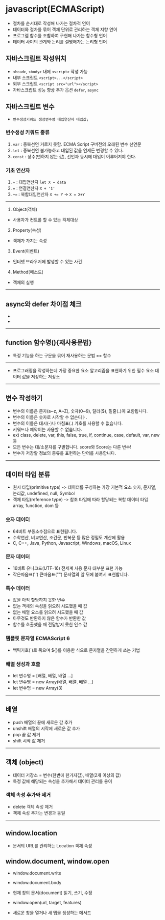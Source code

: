 # javascript(ECMAScript)
* 절차를 순서대로 작성해 나가는 절차적 언어
* 데이터와 절차를 묶어 객체 단위로 관리하는 객체 지향 언어
* 프로그램 함수를 조합하여 구현해 나가는 함수형 언어
* 데이터 사이의 관계와 논리를 설명해가는 논리형 언어
## 자바스크립트 작성위치
* `<head>`, `<body>` 내에 `<script>` 작성 가능
* 내부 스크립트 `<script>...</script>`
* 외부 스크립트 `<script src="url"></script>`
* 자바스크립트 성능 향상 추가 옵션 `defer`, `async`
## 자바스크립트 변수
* `변수생성키워드 생성변수명 대입연산자 대입값;`
### 변수생성 키워드 종류
1. `var` : 중복선언 거르지 못함. ECMA Script 구버전의 오래된 변수 선언문
2. `let` : 중복선언 불가능하고 대입된 값을 언제든 변경할 수 있다.
3. `const` : 상수(변하지 않는 값), 선언과 동시에 대입이 이루어져야 한다.
### 기초 연산자
1. `+` : 대입연산자 `let X = data`
2. `=` : 연결연산자 `X + '1'`
3. `+=` : 복합대입연산자 `X += Y` -> `X = X+Y`
----
1. Object(객체)
* 사용자가 컨트롤 할 수 있는 객체대상
2. Property(속성)
* 객체가 가지는 속성
3. Event(이벤트)
* 인터넷 브라우저에 발생할 수 있는 사건
4. Method(메소드)
* 객체의 실행
----
## async와 defer 차이점 체크
* <script src="script1.js" async></script>
* <script src="script1.js" defer></script>
----
## function 함수명(){재사용문법}
* 특정 기능을 하는 구문을 묶어 재사용하는 문법 == 함수
----
* 프로그래밍을 작성하는데 가장 중요한 요소 알고리즘을 표현하기 위한 필수 요소 데이터 값을 저장하는 저장소
----
## 변수 작성하기
* 변수의 이름은 문자(a~z, A~Z), 숫자(0~9), 달러($), 밑줄(_)이 포함됩니다.
* 변수의 이름은 숫자로 시작할 수 없슨디ㅏ.
* 변수의 이름은 대시(-)나 마침표(.) 기호를 사용할 수 없습니다.
* 키워드나 예약어는 사용할 수 없습니다.
* ex) class, delete, var, this, false, true, if, continue, case, default, var, new 등
* 모든 변수는 대/소문자를 구별합니다. score와 Score는 다른 변수!
* 변수가 저장할 정보의 종류를 표현하는 단어를 사용합니다.
----
## 데이터 타입 분류
* 원시 타입(primitive type) -> 데이터를 구성하는 가장 기본적 요소 숫자, 문자열, 논리값, undefined, null, Symbol
* 객체 타입(reference type) -> 참조 타입에 따라 할당되는 복합 데이터 타입 array, function, dom 등
### 숫자 데이터
* 64비트 부동소수점으로 표현됩니다.
* 수학연산, 비교연산, 조건문, 반복문 등 많은 정밀도 계산에 활용
* C, C++, Java, Python, Javascript, Windows, macOS, Linux
### 문자 데이터
* 16비트 유니코드(UTF-16) 전세계 사용 문자 대부분 표현 가능
* 작은따옴표('') 큰따옴표("") 문자열의 앞 뒤에 붙여서 표현합니다.
### 특수 데이터
* 값을 아직 할당하지 못한 변수
* 없는 객체의 속성을 읽으려 시도했을 때 값
* 없는 배열 요소를 읽으려 시도했을 때 값
* 아무것도 반환하지 않은 함수가 반환한 값
* 함수를 호출했을 때 전달받지 못한 인수 값
### 템플릿 문자열 ECMAScript 6
* 백틱기호(`)로 묶으며 ${}를 이용한 식으로 문자열을 간편하게 쓰는 기법
### 배열 생성과 호출
* let 변수명 = [배열, 배열, 배열 ...]
* let 변수명 = new Array(배열, 배열, 배열 ...)
* let 변수명 = new Array(3)
------------------------
## 배열
* push 배열의 끝에 새로운 값 추가
* unshift 배열의 시작에 새로운 값 추가
* pop 끝 값 제거
* shift 시작 값 제거
------------------------
## 객체 (object)
* 데이터 저장소 = 변수(한번에 한가지값), 배열(2개 이상의 값)
* 특정 값에 해당되는 속성을 추가해서 데이터 관리를 용이
### 객체 속성 추가와 제거
* delete 객체 속성 제거
* 객체 속성 추가는 변경과 동일
------------------------
## window.location
* 문서의 URL를 관리하는 Location 객체 속성
## window.document, window.open
* window.document.write
* window.document.body
* 현재 창의 문서(document) 읽기, 쓰기, 수정

* window.open(url, target, features)
* 새로운 창을 열거나 새 탭을 생성하는 메서드